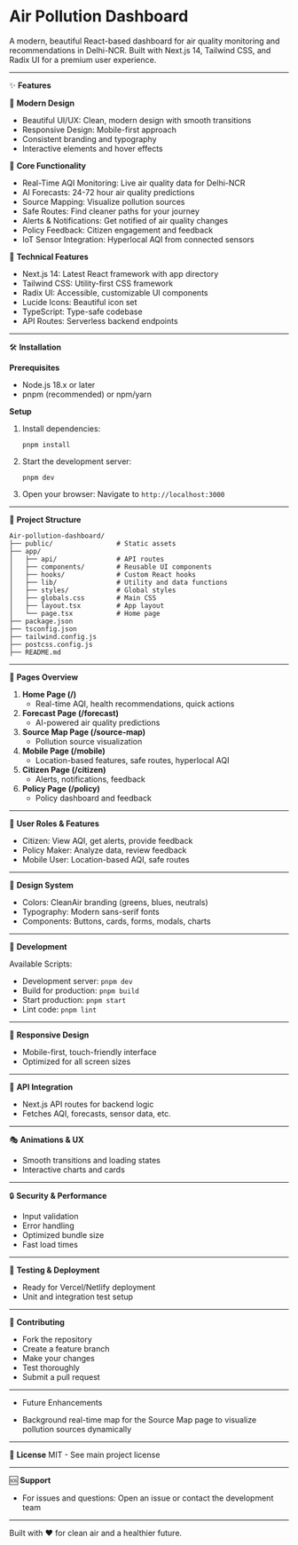 # Air Pollution Dashboard

A modern, beautiful React-based dashboard for air quality monitoring and recommendations in Delhi-NCR. Built with Next.js 14, Tailwind CSS, and Radix UI for a premium user experience.

---

✨ **Features**

🎨 **Modern Design**
- Beautiful UI/UX: Clean, modern design with smooth transitions
- Responsive Design: Mobile-first approach
- Consistent branding and typography
- Interactive elements and hover effects

🔧 **Core Functionality**
- Real-Time AQI Monitoring: Live air quality data for Delhi-NCR
- AI Forecasts: 24-72 hour air quality predictions
- Source Mapping: Visualize pollution sources
- Safe Routes: Find cleaner paths for your journey
- Alerts & Notifications: Get notified of air quality changes
- Policy Feedback: Citizen engagement and feedback
- IoT Sensor Integration: Hyperlocal AQI from connected sensors

🚀 **Technical Features**
- Next.js 14: Latest React framework with app directory
- Tailwind CSS: Utility-first CSS framework
- Radix UI: Accessible, customizable UI components
- Lucide Icons: Beautiful icon set
- TypeScript: Type-safe codebase
- API Routes: Serverless backend endpoints

---

🛠️ **Installation**

**Prerequisites**
- Node.js 18.x or later
- pnpm (recommended) or npm/yarn

**Setup**
1. Install dependencies:
   ```
   pnpm install
   ```
2. Start the development server:
   ```
   pnpm dev
   ```
3. Open your browser: Navigate to `http://localhost:3000`

---

📁 **Project Structure**

```
Air-pollution-dashboard/
├── public/                # Static assets
├── app/
│   ├── api/               # API routes
│   ├── components/        # Reusable UI components
│   ├── hooks/             # Custom React hooks
│   ├── lib/               # Utility and data functions
│   ├── styles/            # Global styles
│   ├── globals.css        # Main CSS
│   ├── layout.tsx         # App layout
│   └── page.tsx           # Home page
├── package.json
├── tsconfig.json
├── tailwind.config.js
├── postcss.config.js
├── README.md
```

---

🎯 **Pages Overview**

1. **Home Page (/)**
   - Real-time AQI, health recommendations, quick actions
2. **Forecast Page (/forecast)**
   - AI-powered air quality predictions
3. **Source Map Page (/source-map)**
   - Pollution source visualization
4. **Mobile Page (/mobile)**
   - Location-based features, safe routes, hyperlocal AQI
5. **Citizen Page (/citizen)**
   - Alerts, notifications, feedback
6. **Policy Page (/policy)**
   - Policy dashboard and feedback

---

🔐 **User Roles & Features**
- Citizen: View AQI, get alerts, provide feedback
- Policy Maker: Analyze data, review feedback
- Mobile User: Location-based AQI, safe routes

---

🎨 **Design System**
- Colors: CleanAir branding (greens, blues, neutrals)
- Typography: Modern sans-serif fonts
- Components: Buttons, cards, forms, modals, charts

---

🚀 **Development**

Available Scripts:
- Development server: `pnpm dev`
- Build for production: `pnpm build`
- Start production: `pnpm start`
- Lint code: `pnpm lint`

---

📱 **Responsive Design**
- Mobile-first, touch-friendly interface
- Optimized for all screen sizes

---

🔧 **API Integration**
- Next.js API routes for backend logic
- Fetches AQI, forecasts, sensor data, etc.

---

🎭 **Animations & UX**
- Smooth transitions and loading states
- Interactive charts and cards

---

🔒 **Security & Performance**
- Input validation
- Error handling
- Optimized bundle size
- Fast load times

---

🧪 **Testing & Deployment**
- Ready for Vercel/Netlify deployment
- Unit and integration test setup

---

🤝 **Contributing**
- Fork the repository
- Create a feature branch
- Make your changes
- Test thoroughly
- Submit a pull request

---
* Future Enhancements

- Background real-time map for the Source Map page to visualize pollution sources dynamically

---

📄 **License**
MIT - See main project license

---

🆘 **Support**
- For issues and questions: Open an issue or contact the development team

---

Built with ❤️ for clean air and a healthier future.
